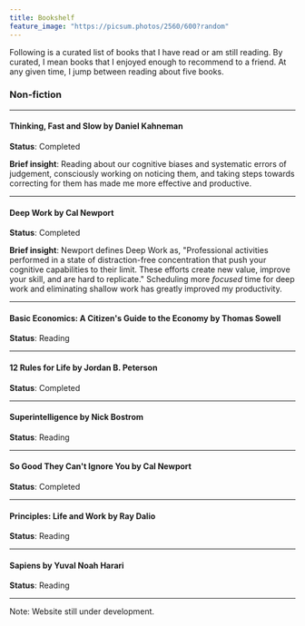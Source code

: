 ```yaml
---
title: Bookshelf
feature_image: "https://picsum.photos/2560/600?random"
---
```


Following is a curated list of books that I have read or am still reading. By
curated, I mean books that I enjoyed enough to recommend to a friend. At any
given time, I jump between reading about five books.


### Non-fiction

----------------

#### Thinking, Fast and Slow by Daniel Kahneman

**Status**: Completed

**Brief insight**: Reading about our cognitive biases and systematic errors of
  judgement, consciously working on noticing them, and taking steps towards
  correcting for them has made me more effective and productive.

----------------

#### Deep Work by Cal Newport

**Status**: Completed

**Brief insight**: Newport defines Deep Work as, "Professional activities
performed in a state of distraction-free concentration that push your cognitive
capabilities to their limit. These efforts create new value, improve your skill,
and are hard to replicate." Scheduling more *focused* time for deep work and
eliminating shallow work has greatly improved my productivity.

----------------

#### Basic Economics: A Citizen's Guide to the Economy by Thomas Sowell

**Status**: Reading

----------------

#### 12 Rules for Life by Jordan B. Peterson

**Status**: Completed

----------------

#### Superintelligence by Nick Bostrom

**Status**: Reading

----------------

#### So Good They Can't Ignore You by Cal Newport

**Status**: Completed

----------------

#### Principles: Life and Work by Ray Dalio

**Status**: Reading

----------------

#### Sapiens by Yuval Noah Harari

**Status**: Reading

----------------

Note: Website still under development.